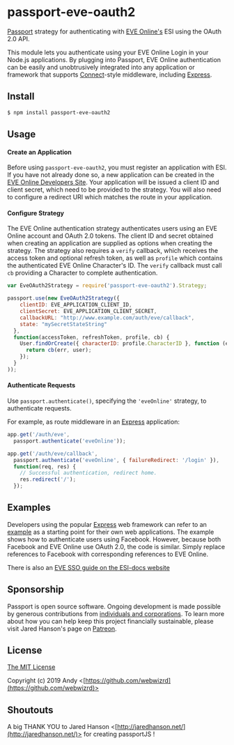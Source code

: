 # passport-eve-oauth2

[Passport](http://passportjs.org/) strategy for authenticating with [EVE Online's](http://www.eveonline.com/) ESI
using the OAuth 2.0 API.

This module lets you authenticate using your EVE Online Login in your Node.js applications.
By plugging into Passport, EVE Online authentication can be easily and
unobtrusively integrated into any application or framework that supports
[Connect](http://www.senchalabs.org/connect/)-style middleware, including
[Express](http://expressjs.com/).

## Install

```bash
$ npm install passport-eve-oauth2
```

## Usage

#### Create an Application

Before using `passport-eve-oauth2`, you must register an application with
ESI.  If you have not already done so, a new application can be created in the
[EVE Online Developers Site](https://developers.eveonline.com/applications).
Your application will be issued a client ID and client secret, which need to be
provided to the strategy.  You will also need to configure a redirect URI which
matches the route in your application.

#### Configure Strategy

The EVE Online authentication strategy authenticates users using an EVE Online account
and OAuth 2.0 tokens.  The client ID and secret obtained when creating an
application are supplied as options when creating the strategy.  The strategy
also requires a `verify` callback, which receives the access token and optional
refresh token, as well as `profile` which contains the authenticated EVE Online Character's
ID.  The `verify` callback must call `cb` providing a Character to
complete authentication.

```javascript
var EveOAuth2Strategy = require('passport-eve-oauth2').Strategy;

passport.use(new EveOAuth2Strategy({
    clientID: EVE_APPLICATION_CLIENT_ID,
    clientSecret: EVE_APPLICATION_CLIENT_SECRET,
    callbackURL: "http://www.example.com/auth/eve/callback",
    state: "mySecretStateString"
  },
  function(accessToken, refreshToken, profile, cb) {
    User.findOrCreate({ characterID: profile.CharacterID }, function (err, user) {
      return cb(err, user);
    });
  }
));
```

#### Authenticate Requests

Use `passport.authenticate()`, specifying the `'eveOnline'` strategy, to
authenticate requests.

For example, as route middleware in an [Express](http://expressjs.com/)
application:

```javascript
app.get('/auth/eve',
  passport.authenticate('eveOnline'));

app.get('/auth/eve/callback', 
  passport.authenticate('eveOnline', { failureRedirect: '/login' }),
  function(req, res) {
    // Successful authentication, redirect home.
    res.redirect('/');
  });
  ```

## Examples

Developers using the popular [Express](http://expressjs.com/) web framework can
refer to an [example](https://github.com/passport/express-4.x-facebook-example)
as a starting point for their own web applications.  The example shows how to
authenticate users using Facebook.  However, because both Facebook and EVE Online
use OAuth 2.0, the code is similar.  Simply replace references to Facebook with
corresponding references to EVE Online.

There is also an [EVE SSO guide on the ESI-docs website](https://docs.esi.evetech.net/docs/sso/)

## Sponsorship

Passport is open source software.  Ongoing development is made possible by
generous contributions from [individuals and corporations](https://github.com/jaredhanson/passport/blob/master/SPONSORS.md).
To learn more about how you can help keep this project financially sustainable,
please visit Jared Hanson's page on [Patreon](https://www.patreon.com/jaredhanson).

## License

[The MIT License](http://opensource.org/licenses/MIT)

Copyright (c) 2019 Andy <[https://github.com/webwizrd](https://github.com/webwizrd)>


## Shoutouts

A big THANK YOU to Jared Hanson <[http://jaredhanson.net/](http://jaredhanson.net/)> for creating passportJS !